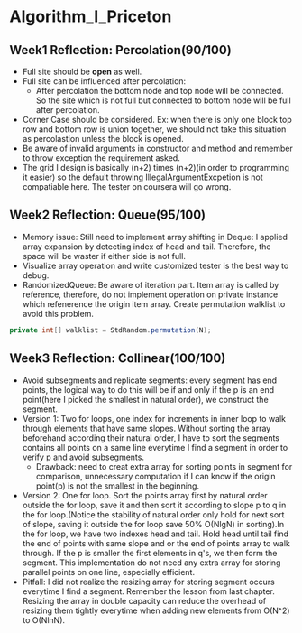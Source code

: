 # Algorithm_I_Priceton
## Week1 Reflection: Percolation(90/100)
* Full site should be **open** as well.
* Full site can be influenced after percolation:
  - After percolation the bottom node and top node will be connected. So the site which is not full but connected to bottom node will be full after percolation.
* Corner Case should be considered. Ex: when there is only one block top row and bottom row is union together, we should not take this situation as percolastion unless the block is opened.
* Be aware of invalid arguments in constructor and method and remember to throw exception the requirement asked.
* The grid I design is basically (n+2) times (n+2)(in order to programming it easier) so the default throwing IllegalArgumentExcpetion is not compatiable here. The tester on coursera will go wrong.

## Week2 Reflection: Queue(95/100)
* Memory issue: Still need to implement array shifting in Deque: I applied array expansion by detecting index of head and tail. Therefore, the space will be waster if either side is not full.
* Visualize array operation and write customized tester is the best way to debug.
* RandomizedQueue: Be aware of iteration part. Item array is called by reference, therefore, do not implement operation on private instance which refenerence the origin item array. Create permutation walklist to avoid this problem. 
```java
private int[] walklist = StdRandom.permutation(N);
```
## Week3 Reflection: Collinear(100/100) 

* Avoid subsegments and replicate segments: every segment has end points, the logical way to do this will be if and only if the p is an end point(here I picked the smallest in natural order), we construct the segment.
* Version 1: Two for loops, one index for increments in inner loop to walk through elements that have same slopes. Without sorting the array beforehand according their natural order, I have to sort the segments contains all points on a same line everytime I find a segment in order to verify p and avoid subsegments.
  - Drawback: need to creat extra array for sorting points in segment for comparison, unnecessary computation if I can know if the origin point(p) is not the smallest in the beginning.
* Version 2: One for loop. Sort the points array first by natural order outside the for loop, save it and then sort it according to slope p to q in the for loop.(Notice the stability of natural order only hold for next sort of slope, saving it outside the for loop save 50% O(NlgN) in sorting).In the for loop, we have two indexes head and tail. Hold head until tail find the end of points with same slope and or the end of points array to walk through. If the p is smaller the first elements in q's, we then form the segment. This implementation do not need any extra array for storing parallel points on one line, especially efficient.
* Pitfall: I did not realize the resizing array for storing segment occurs everytime I find a segment. Remember the lesson from last chapter. Resizing the array in double capacity can reduce the overhead of resizing them tightly everytime when adding new elements from O(N^2) to O(NlnN).

